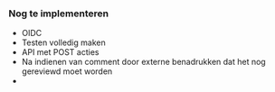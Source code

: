 ﻿### Nog te implementeren
* OIDC
* Testen volledig maken
* API met POST acties
* Na indienen van comment door externe benadrukken dat het nog gereviewd moet worden
* 